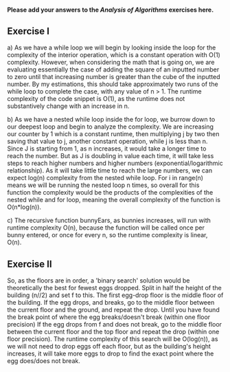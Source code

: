 #### Please add your answers to the ***Analysis of  Algorithms*** exercises here.

## Exercise I

a) As we have a while loop we will begin by looking inside the loop for the complexity of the interior operation, which is a constant operation with O(1) complexity.  However, when considering the math that is going on, we are evaluating essentially the case of adding the square of an inputted number to zero until that increasing number is greater than the cube of the inputted number.  By my estimations, this should take approximately two runs of the while loop to complete the case, with any value of n > 1.  The runtime complexity of the code snippet is O(1), as the runtime does not substantively change with an increase in n.


b) As we have a nested while loop inside the for loop, we burrow down to our deepest loop and begin to analyze the complexity.  We are increasing our counter by 1 which is a constant runtime, then multiplying j by two then saving that value to j, another constant operation, while j is less than n.  Since J is starting from 1, as n increases, it would take a longer time to reach the number.  But as J is doubling in value each time, it will take less steps to reach higher numbers and higher numbers (exponential/logarithmic relationship).  As it will take little time to reach the large numbers, we can expect log(n) complexity from the nested while loop.  For i in range(n) means we will be running the nested loop n times, so overall for this function the complexity would be the products of the complexities of the nested while and for loop, meaning the overall complexity of the function is O(n*log(n)).


c) The recursive function bunnyEars, as bunnies increases, will run with runtime complexity O(n), because the function will be called once per bunny entered, or once for every n, so the runtime complexity is linear, O(n).

## Exercise II

So, as the floors are in order, a 'binary search' solution would be theoretically the best for fewest eggs dropped. Split in half the height of the building (n//2) and set f to this. The first egg-drop floor is the middle floor of the building.
    If the egg drops, and breaks, go to the middle floor between the current floor and the ground, and repeat the drop. Until you have found the break point of where the egg breaks/doesn't break (within one floor precision)
    If the egg drops from f and does not break, go to the middle floor between the current floor and the top floor and repeat the drop (within one floor precision).
The runtime complexity of this search will be O(log(n)), as we will not need to drop eggs off each floor, but as the building's height increases, it will take more eggs to drop to find the exact point where the egg does/does not break.  